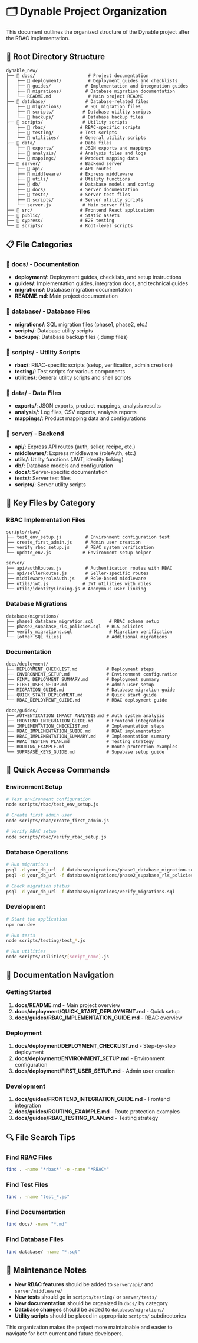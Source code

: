 # 🗂️ Dynable Project Organization

This document outlines the organized structure of the Dynable project after the RBAC implementation.

## 📁 **Root Directory Structure**

```
dynable_new/
├── 📁 docs/                    # Project documentation
│   ├── 📁 deployment/          # Deployment guides and checklists
│   ├── 📁 guides/             # Implementation and integration guides
│   ├── 📁 migrations/         # Database migration documentation
│   └── README.md              # Main project README
├── 📁 database/               # Database-related files
│   ├── 📁 migrations/         # SQL migration files
│   ├── 📁 scripts/           # Database utility scripts
│   └── 📁 backups/           # Database backup files
├── 📁 scripts/               # Utility scripts
│   ├── 📁 rbac/             # RBAC-specific scripts
│   ├── 📁 testing/          # Test scripts
│   └── 📁 utilities/        # General utility scripts
├── 📁 data/                 # Data files
│   ├── 📁 exports/          # JSON exports and mappings
│   ├── 📁 analysis/         # Analysis files and logs
│   └── 📁 mappings/         # Product mapping data
├── 📁 server/               # Backend server
│   ├── 📁 api/              # API routes
│   ├── 📁 middleware/       # Express middleware
│   ├── 📁 utils/            # Utility functions
│   ├── 📁 db/               # Database models and config
│   ├── 📁 docs/             # Server documentation
│   ├── 📁 tests/            # Server test files
│   ├── 📁 scripts/          # Server utility scripts
│   └── server.js            # Main server file
├── 📁 src/                  # Frontend React application
├── 📁 public/               # Static assets
├── 📁 cypress/              # E2E testing
└── 📁 scripts/              # Root-level scripts
```

## 📋 **File Categories**

### **📁 docs/ - Documentation**
- **deployment/**: Deployment guides, checklists, and setup instructions
- **guides/**: Implementation guides, integration docs, and technical guides
- **migrations/**: Database migration documentation
- **README.md**: Main project documentation

### **📁 database/ - Database Files**
- **migrations/**: SQL migration files (phase1, phase2, etc.)
- **scripts/**: Database utility scripts
- **backups/**: Database backup files (.dump files)

### **📁 scripts/ - Utility Scripts**
- **rbac/**: RBAC-specific scripts (setup, verification, admin creation)
- **testing/**: Test scripts for various components
- **utilities/**: General utility scripts and shell scripts

### **📁 data/ - Data Files**
- **exports/**: JSON exports, product mappings, analysis results
- **analysis/**: Log files, CSV exports, analysis reports
- **mappings/**: Product mapping data and configurations

### **📁 server/ - Backend**
- **api/**: Express API routes (auth, seller, recipe, etc.)
- **middleware/**: Express middleware (roleAuth, etc.)
- **utils/**: Utility functions (JWT, identity linking)
- **db/**: Database models and configuration
- **docs/**: Server-specific documentation
- **tests/**: Server test files
- **scripts/**: Server utility scripts

## 🔧 **Key Files by Category**

### **RBAC Implementation Files**
```
scripts/rbac/
├── test_env_setup.js         # Environment configuration test
├── create_first_admin.js     # Admin user creation
├── verify_rbac_setup.js      # RBAC system verification
└── update_env.js            # Environment setup helper

server/
├── api/authRoutes.js         # Authentication routes with RBAC
├── api/sellerRoutes.js       # Seller-specific routes
├── middleware/roleAuth.js    # Role-based middleware
├── utils/jwt.js             # JWT utilities with roles
└── utils/identityLinking.js # Anonymous user linking
```

### **Database Migrations**
```
database/migrations/
├── phase1_database_migration.sql      # RBAC schema setup
├── phase2_supabase_rls_policies.sql  # RLS policies
├── verify_migrations.sql              # Migration verification
└── [other SQL files]                 # Additional migrations
```

### **Documentation**
```
docs/deployment/
├── DEPLOYMENT_CHECKLIST.md           # Deployment steps
├── ENVIRONMENT_SETUP.md              # Environment configuration
├── FINAL_DEPLOYMENT_SUMMARY.md       # Deployment summary
├── FIRST_USER_SETUP.md               # Admin user setup
├── MIGRATION_GUIDE.md                # Database migration guide
├── QUICK_START_DEPLOYMENT.md         # Quick start guide
└── RBAC_DEPLOYMENT_GUIDE.md          # RBAC deployment guide

docs/guides/
├── AUTHENTICATION_IMPACT_ANALYSIS.md # Auth system analysis
├── FRONTEND_INTEGRATION_GUIDE.md     # Frontend integration
├── IMPLEMENTATION_CHECKLIST.md       # Implementation steps
├── RBAC_IMPLEMENTATION_GUIDE.md      # RBAC implementation
├── RBAC_IMPLEMENTATION_SUMMARY.md    # Implementation summary
├── RBAC_TESTING_PLAN.md              # Testing strategy
├── ROUTING_EXAMPLE.md                # Route protection examples
└── SUPABASE_KEYS_GUIDE.md            # Supabase setup guide
```

## 🚀 **Quick Access Commands**

### **Environment Setup**
```bash
# Test environment configuration
node scripts/rbac/test_env_setup.js

# Create first admin user
node scripts/rbac/create_first_admin.js

# Verify RBAC setup
node scripts/rbac/verify_rbac_setup.js
```

### **Database Operations**
```bash
# Run migrations
psql -d your_db_url -f database/migrations/phase1_database_migration.sql
psql -d your_db_url -f database/migrations/phase2_supabase_rls_policies.sql

# Check migration status
psql -d your_db_url -f database/migrations/verify_migrations.sql
```

### **Development**
```bash
# Start the application
npm run dev

# Run tests
node scripts/testing/test_*.js

# Run utilities
node scripts/utilities/[script_name].js
```

## 📖 **Documentation Navigation**

### **Getting Started**
1. **docs/README.md** - Main project overview
2. **docs/deployment/QUICK_START_DEPLOYMENT.md** - Quick setup
3. **docs/guides/RBAC_IMPLEMENTATION_GUIDE.md** - RBAC overview

### **Deployment**
1. **docs/deployment/DEPLOYMENT_CHECKLIST.md** - Step-by-step deployment
2. **docs/deployment/ENVIRONMENT_SETUP.md** - Environment configuration
3. **docs/deployment/FIRST_USER_SETUP.md** - Admin user creation

### **Development**
1. **docs/guides/FRONTEND_INTEGRATION_GUIDE.md** - Frontend integration
2. **docs/guides/ROUTING_EXAMPLE.md** - Route protection examples
3. **docs/guides/RBAC_TESTING_PLAN.md** - Testing strategy

## 🔍 **File Search Tips**

### **Find RBAC Files**
```bash
find . -name "*rbac*" -o -name "*RBAC*"
```

### **Find Test Files**
```bash
find . -name "test_*.js"
```

### **Find Documentation**
```bash
find docs/ -name "*.md"
```

### **Find Database Files**
```bash
find database/ -name "*.sql"
```

## 📝 **Maintenance Notes**

- **New RBAC features** should be added to `server/api/` and `server/middleware/`
- **New tests** should go in `scripts/testing/` or `server/tests/`
- **New documentation** should be organized in `docs/` by category
- **Database changes** should be added to `database/migrations/`
- **Utility scripts** should be placed in appropriate `scripts/` subdirectories

This organization makes the project more maintainable and easier to navigate for both current and future developers. 